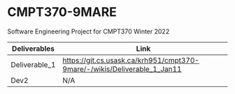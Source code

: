 # CMPT370-9MARE

Software Engineering Project for CMPT370 Winter 2022


| Deliverables | Link |
| ------ | ------ |
| Deliverable_1 | https://git.cs.usask.ca/krh951/cmpt370-9mare/-/wikis/Deliverable_1_Jan11 |
| Dev2 | N/A |
